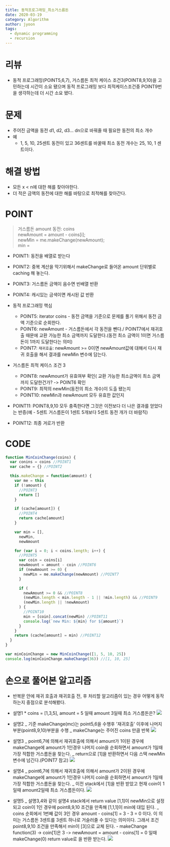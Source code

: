 ```yaml
---
title: 동적프로그래밍_최소거스름돈
date: 2020-03-19
category: Algorithm
author: jyoon
tags:
  - dynamic programming
  - recursion
---
```


# 리뷰

- 동적 프로그래밍(POINT5,6,7), 거스름돈 최적 케이스 조건3(POINT8,9,10)을 고민하는데 시간이 소요 됐으며 동적 프로그래밍 보다 최적케이스조건중 POINT9번을 생각하는데 더 시간 소요 됐다.

# 문제

- 주어진 금액을 동전 d1, d2, d3... dn으로 바꿔줄 때 필요한 동전의 최소 개수
- 예
  - 1, 5, 10, 25센트 동전이 있고 36센트를 바꿀때 최소 동전 개수는 25, 10, 1 센트이다.

# 해결 방법

- 모든 x < n에 대한 해를 찾아야한다.
- 더 적은 금액의 동전에 대한 해를 바탕으로 최적해를 찾아간다.

# POINT

> 거스름돈 amount
> 동전: coins  
> newAmount = amount - coins[i];  
> newMin = me.makeChange(newAmount);  
> min =

- POINT1: 동전을 배열로 받는다
- POINT2: 중복 계산을 막기위해서 makeChange로 들어온 amount 단위별로 caching 해 놓는다.
- POINT3: 거스름돈 금액이 음수면 빈배열 반환
- POINT4: 캐시있는 금색이면 캐시된 값 반환

- 동적 프로그래밍 핵심

  - POINT5: iterator coins - 동전 금액을 기준으로 문제를 풀기 위해서 동전 금액 기준으로 순회한다.
  - POINT6: newAmount - 거스름돈에서 각 동전을 뺀다./ POINT7에서 재귀호출 때문에 교환 가능한 최소 금액까지 도달한다.(동전 최소 금액이 1이면 거스름돈이 1까지 도달한다는 의미)
  - POINT7: `재귀호출`: newAmount >= 0이면 newAmount값에 대해서 다시 재귀 호출을 해서 결과를 newMin 변수에 담는다.

- 거스름돈 최적 케이스 조건 3

  - POINT8: newAmount가 유효여부 확인( 교환 가능한 최소금액이 최소 금액 까지 도달한건가? -> POINT6 확인
  - POINT9: 최적의 newMin(동전의 최소 개수)이 도출 됐는지
  - POINT10: newMin과 newAmount 모두 유효한 값인지

- POINT11: POINT8,9,10 모두 충족한다면 그것은 이전보다 더 나은 결과를 얻었다는 반증(예 - 5센트 거스름돈이 1센트 5개보다 5센트 동전 개가 더 바람직)
- POINT12: 최종 겨로가 반환

# CODE

```js
function MinCoinChange(coins) {
  var conins = coins //POINT1
  var cache = {} //POINT2

  this.makeChange = function(amount) {
    var me = this
    if (!amount) {
      //POINT3
      return []
    }

    if (cache[amount]) {
      //POINT4
      return cache[amount]
    }

    var min = [],
      newMin,
      newAmount

    for (var i = 0; i < coins.length; i++) {
      //POINT5
      var coin = coins[i]
      newAmount = amount - coin //POINT6
      if (newAmount >= 0) {
        newMin = me.makeChange(newAmount) //POINT7
      }

      if (
        newAmount >= 0 && //POINT8
        (newMin.length < min.length - 1 || !min.length) && //POINT9
        (newMin.length || !newAmount)
      ) {
        //POINT10
        min = [coin].concat(newMin) //POINT11
        console.log(`new Min: ${min} for ${amount}`)
      }
    }
    return (cache[amount] = min) //POINT12
  }
}

var minCoinChange = new MinCoinChange([1, 5, 10, 25])
console.log(minCoinChange.makeChange(36)) //[1, 10, 25]
```

# 손으로 풀어본 알고리즘

- 반복문 안에 재귀 호출과 재귀호출 전, 후 처리할 알고리즘이 있는 경우 어떻게 동작하는지 중점으로 분석해봤다.

- 설명1 \* coins = [1,3,5], amount = 5 일때 amount 3일때 최소 거스름돈은?
  ![](./최소거스름돈_Stack기준_분석.jpg)

* 설명2
  _ 기준 makeChange(mc)는 point5,6을 수행후 '재귀호출' 이후에 나머지 부분(point8,9,10)부분을 수행
  _ makeChange는 주어진 coins 만큼 반복
  ![](./최소거스름돈_Stack기준_분석1.jpg)

* 설명3
  _ point6,7에 의해서 재귀호출에 의해서 amount가 1이된 경우에 makeChange에 amount가 1인경우 나머지 coin을 순회하면서 amount가 1일때 가장 적합한 거스름돈을 찾는다.
  _ return으로 [1]을 반환하면서 다음 스택 newMin 변수에 넘긴다.(POINT7 참고)
  ![](./최소거스름돈_Stack기준_분석2.jpg)

* 설명4
  _ point6,7에 의해서 재귀호출에 의해서 amount가 2이된 경우에 makeChange에 amount가 1인경우 나머지 coin을 순회하면서 amount가 1일때 가장 적합한 거스름돈을 찾는다.
  _ 이전 stack에서 [1]을 반환 받았고 현재 coin이 1일때 amount2일때 최소 거스름돈이다.
  ![](./최소거스름돈_Stack기준_분석3.jpg)

* 설명5
  _ 설명3,4와 같이 설명4 stack에서 return value [1,1]이 newMin으로 설정되고 coin이 1인 경우에 point8,9,10 조건을 만족해 [1,1,1]이 min에 대입 된다.
  _ coins 순회에서 1번째 값이 3인 경우 amount - coins[1] = 3 - 3 = 0 이다.
  이 의미는 거스름돈 3센트를 3센트 하나로 거슬러줄 수 있다는 의미이다. 그래서 조건 point8,9,10 조건을 만족해서 min이 [3]으로 교체 된다. - makeChange function(3) -> coin[1]은 3 -> newAmount = amount - coins[1] = 0 일때 makeChange(0) return value로 [](빈배열)을 반환 받는다.
  ![](./최소거스름돈_Stack기준_분석4.jpg)

